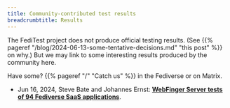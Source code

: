 ```yaml
---
title: Community-contributed test results
breadcrumbtitle: Results
---
```


The FediTest project does not produce official testing results. (See
{{% pageref "/blog/2024-06-13-some-tentative-decisions.md" "this post" %}} on why.)
But we may link to some interesting results produced by the community here.

Have some? {{% pageref "/" "Catch us" %}} in the Fediverse or on Matrix.

* Jun 16, 2024, Steve Bate and Johannes Ernst:
  **[WebFinger Server tests of 94 Fediverse SaaS applications](/contrib/results/2024-06-16/)**.


